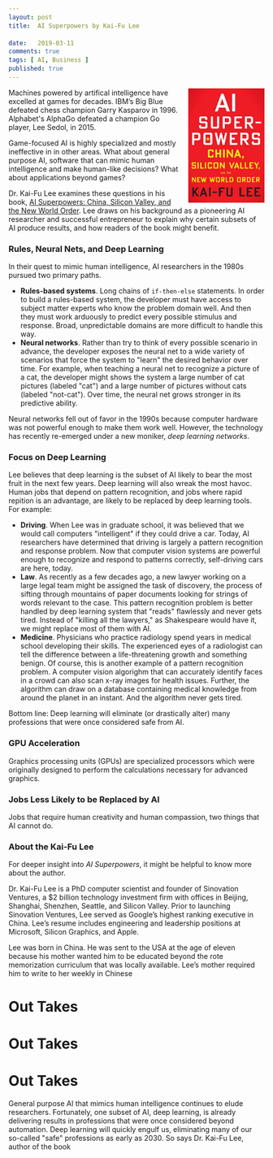 ```yaml
---
layout: post
title:  AI Superpowers by Kai-Fu Lee

date:   2019-03-11
comments: true
tags: [ AI, Business ]
published: true
---
```


<img style="margin-left:20px" src="/images/ai_superpowers_kaifu_lee.jpg" width="150" align="right" alt="AI Superpowers by Kai-Fu Lee" title="AI Superpowers by Kai-Fu Lee" />

Machines powered by artifical intelligence have excelled at games for decades. IBM’s Big Blue defeated chess champion Garry Kasparov in 1996. Alphabet's AlphaGo defeated a champion Go player, Lee Sedol, in 2015.

Game-focused AI is highly specialized and mostly ineffective in in other areas. What about general purpose AI, software that can mimic human intelligence and make human-like decisions? What about applications beyond games?

Dr. Kai-Fu Lee examines these questions in his book, [AI Superpowers: China, Silicon Valley, and the New World Order](https://aisuperpowers.com). Lee draws on his background as a pioneering AI researcher and successful entrepreneur to explain why certain subsets of AI produce results, and how readers of the book might benefit.

<!--more-->

### Rules, Neural Nets, and Deep Learning

In their quest to mimic human intelligence, AI researchers in the 1980s pursued two primary paths.

* **Rules-based systems**. Long chains of `if-then-else` statements. In order to build a rules-based system, the developer must have access to subject matter experts who know the problem domain well. And then they must work arduously to predict every possible stimulus and response. Broad, unpredictable domains are more difficult to handle this way.
* **Neural networks**. Rather than try to think of every possible scenario in advance, the developer exposes the neural net to a wide variety of scenarios that force the system to "learn" the desired behavior over time. For example, when teaching a neural net to recognize a picture of a cat, the developer might shows the system a large number of cat pictures (labeled "cat") and a large number of pictures without cats (labeled "not-cat"). Over time, the neural net grows stronger in its predictive ability.

Neural networks fell out of favor in the 1990s because computer hardware was not powerful enough to make them work well. However, the technology has recently re-emerged under a new moniker, _deep learning networks_.

### Focus on Deep Learning

Lee believes that deep learning is the subset of AI likely to bear the most fruit in the next few years. Deep learning will also wreak the most havoc. Human jobs that depend on pattern recognition, and jobs where rapid repition is an advantage, are likely to be replaced by deep learning tools. For example:

* **Driving**. When Lee was in graduate school, it was believed that we would call computers "intelligent" if they could drive a car. Today, AI researchers have determined that driving is largely a pattern recognition and response problem. Now that computer vision systems are powerful enough to recognize and respond to patterns correctly, self-driving cars are here, today.
* **Law**. As recently as a few decades ago, a new lawyer working on a large legal team might be assigned the task of discovery, the process of sifting through mountains of paper documents looking for strings of words relevant to the case. This pattern recognition problem is better handled by deep learning system that "reads" flawlessly and never gets tired. Instead of "killing all the lawyers," as Shakespeare would have it, we might replace most of them with AI.
* **Medicine**. Physicians who practice radiology spend years in medical school developing their skills. The experienced eyes of a radiologist can tell the difference between a life-threatening growth and something benign. Of course, this is another example of a pattern recognition problem. A computer vision algorighm that can accurately identify faces in a crowd can also scan x-ray images for health issues. Further, the algorithm can draw on a database containing medical knowledge from around the planet in an instant. And the algorithm never gets tired.

Bottom line: Deep learning will eliminate (or drastically alter) many professions that were once considered safe from AI.

### GPU Acceleration

Graphics processing units (GPUs) are specialized processors which were originally designed to perform the calculations necessary for advanced graphics.

### Jobs Less Likely to be Replaced by AI

Jobs that require human creativity and human compassion, two things that AI cannot do.

### About the Kai-Fu Lee

For deeper insight into _AI Superpowers_, it might be helpful to know more about the author.

Dr. Kai-Fu Lee is a PhD computer scientist and founder of Sinovation Ventures, a $2 billion technology investment firm with offices in Beijing, Shanghai, Shenzhen, Seattle, and Silicon Valley. Prior to launching Sinovation Ventures, Lee served as Google’s highest ranking executive in China. Lee’s resume includes engineering and leadership positions at Microsoft, Silicon Graphics, and Apple.

Lee was born in China. He was sent to the USA at the age of eleven because his mother wanted him to be educated beyond the rote memorization curriculum that was locally available. Lee’s mother required him to write to her weekly in Chinese



# Out Takes
# Out Takes
# Out Takes

General purpose AI that mimics human intelligence continues to elude researchers. Fortunately, one subset of AI, deep learning, is already delivering results in professions that were once considered beyond automation. Deep learning will quickly engulf us, eliminating many of our so-called "safe" professions as early as 2030. So says Dr. Kai-Fu Lee, author of the book 
